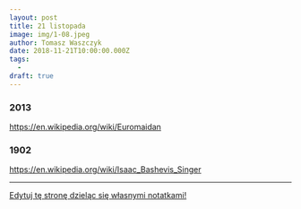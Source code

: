 ```yaml
---
layout: post
title: 21 listopada
image: img/1-08.jpeg
author: Tomasz Waszczyk
date: 2018-11-21T10:00:00.000Z
tags:
  - 
draft: true
---
```


### 2013

https://en.wikipedia.org/wiki/Euromaidan

### 1902

https://en.wikipedia.org/wiki/Isaac_Bashevis_Singer

---

<a href="https://github.com/TomaszWaszczyk/historia.waszczyk.com/edit/master/src/content/november-21.md" target="_blank">Edytuj tę stronę dzieląc się własnymi notatkami!</a>
